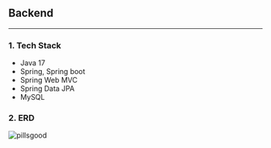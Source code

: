 ## Backend

---
### 1. Tech Stack

- Java 17
- Spring, Spring boot
- Spring Web MVC
- Spring Data JPA
- MySQL

### 2. ERD
![pillsgood](https://github.com/KimGiheung/-GDSC-Dong-A-Univ-23-24-Solution-Challenge-Pills-Good/assets/49576104/e3787465-f6fc-4776-943d-6f296fd06e72)